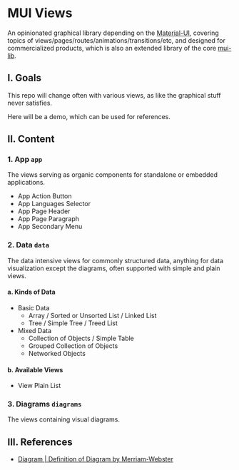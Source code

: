 # MUI Views

<!--
```yaml
date: 2020-01-03T10:01:24+0800
keys:
  - mui-views
titles:
  - MUI Views
depends:
  - https://github.com/mui-lib/mui-lib
location: https://github.com/mui-lib/mui-views
```
-->

An opinionated graphical library
depending on the [Material-UI](https://material-ui.com/),
covering topics of views/pages/routes/animations/transitions/etc,
and designed for commercialized products,
which is also an extended library of the core [mui-lib](https://github.com/mui-lib/mui-lib).


<!-- why/Motivation-->
## I. Goals

This repo will change often with various views,
as like the graphical stuff never satisfies.

Here will be a demo, which can be used for references.

<!-- ## Motivations -->

<!-- what/how -->
## II. Content

### 1. App `app`

The views serving as organic components for standalone or embedded applications.

- App Action Button
- App Languages Selector
- App Page Header
- App Page Paragraph
- App Secondary Menu

### 2. Data `data`

The data intensive views for commonly structured data,
anything for data visualization except the diagrams,
often supported with simple and plain views.

#### a. Kinds of Data

- Basic Data
	- Array / Sorted or Unsorted List / Linked List
	- Tree / Simple Tree / Treed List
- Mixed Data
	- Collection of Objects / Simple Table
	- Grouped Collection of Objects
	- Networked Objects

#### b. Available Views

- View Plain List

### 3. Diagrams `diagrams`

The views containing visual diagrams.

## III. References

- [Diagram | Definition of Diagram by Merriam-Webster](https://www.merriam-webster.com/dictionary/diagram)
